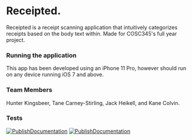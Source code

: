 # Receipted.
Receipted is a receipt scanning application that intuitively categorizes receipts based on the body text within. 
Made for COSC345's full year project. 

### Running the application
This app has been developed using an iPhone 11 Pro, however should run on any device running iOS 7 and above.

### Team Members 
Hunter Kingsbeer,
Tane Carney-Stirling,
Jack Heikell, and
Kane Colvin.

### Tests 
[![PublishDocumentation](https://github.com/hunterkingsbeer/345-Project/actions/workflows/main.yml/badge.svg)](https://github.com/hunterkingsbeer/345-Project/actions/workflows/main.yml) [![PublishDocumentation](https://github.com/hunterkingsbeer/345-Project/actions/workflows/swift.yml/badge.svg)](https://github.com/hunterkingsbeer/345-Project/actions/workflows/swift.yml)

